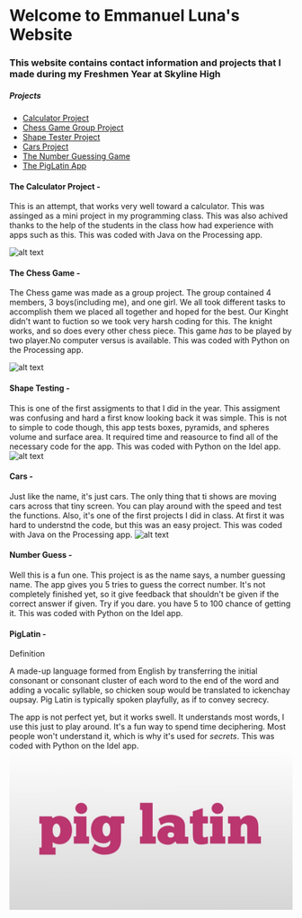 # Welcome to Emmanuel Luna's Website

### This website contains contact information and projects that I made during my Freshmen Year at Skyline High

##### Projects

- [Calculator Project](https://github.com/Elun4705/CalculatorCode)
- [Chess Game Group Project](https://github.com/The-tiny-asian/chess)
- [Shape Tester Project](https://github.com/Elun4705/ShapeTester)
- [Cars Project](https://github.com/Elun4705/Cars)
- [The Number Guessing Game](https://github.com/Elun4705/Number-Game)
- [The PigLatin App](https://github.com/Elun4705/PigLatin-/blob/master/README.md)

#### The Calculator Project -
This is an attempt, that works very well toward a  calculator. This was assinged as a mini project in my programming class. This was also achived thanks to the help of the students in the class how had experience with apps such as this. This was coded with Java on the Processing app.

![alt text](https://github.com/Elun4705/Programing-1-Portfolio/blob/master/Calc.jpg?raw=true)

#### The Chess Game -
The Chess game was made as a group project. The group contained 4 members, 3 boys(including me), and one girl. We all took different tasks to accomplish them we placed all together and hoped for the best. Our Kinght didn't want to fuction so we took very harsh coding for this. The knight works, and so does every other chess piece. This game _has_ to be played by two player.No computer versus is available. This was coded with Python on the Processing app.

![alt text](https://github.com/Elun4705/Programing-1-Portfolio/blob/master/ChessRunning.png)

#### Shape Testing -
This is one of the first assigments to that I did in the year. This assigment was confusing and hard a first know looking back it was simple. This is not to simple to code though, this app tests boxes, pyramids, and spheres volume and surface area. It required time and reasource to find all of the necessary code for the app. This was coded with Python on the Idel app.
![alt text](https://github.com/Elun4705/Programing-1-Portfolio/blob/master/geometric-shapes-icon-1.png)
#### Cars -
Just like the name, it's just cars. The only thing that ti shows are moving cars across that tiny screen. You can play around with the speed and test the functions. Also, it's one of the first projects I did in class. At first it was hard to understnd the code, but this was an easy project. This was coded with Java on the Processing app.
![alt text](https://github.com/Elun4705/Programing-1-Portfolio/blob/master/screensaverpic.png)
#### Number Guess -
Well this is a fun one. This project is as the name says, a number guessing name. The app gives you 5 tries to guess the correct number. It's not completely finished yet, so it give feedback that shouldn't be given if the correct answer if given. Try  if you dare. you have 5 to 100 chance of getting it. This was coded with Python on the Idel app.
#### PigLatin -
Definition

A made-up language formed from English by transferring the initial consonant or consonant cluster of each word to the end of the word and adding a vocalic syllable, so chicken soup would be translated to ickenchay oupsay. Pig Latin is typically spoken playfully, as if to convey secrecy.

The app is not perfect yet, but it works swell. It understands most words, I use this just to play around. It's a fun way to spend time deciphering. Most people won't understand it, which is why it's used for _secrets_. This was coded with Python on the Idel app.
![alt text](https://github.com/Elun4705/PigLatin-/blob/master/maxresdefault.jpg)
